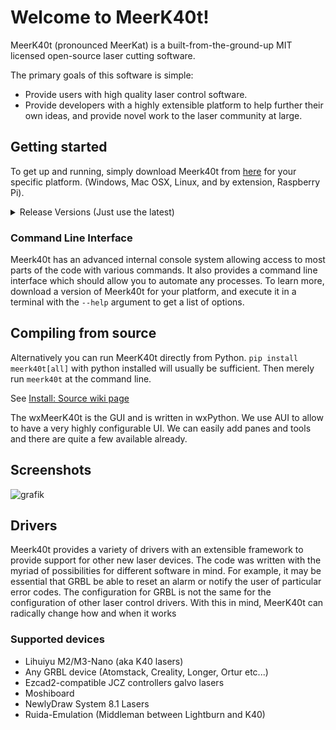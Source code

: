 # Welcome to MeerK40t!
MeerK40t (pronounced MeerKat) is a built-from-the-ground-up MIT licensed open-source laser cutting software.

The primary goals of this software is simple:


* Provide users with high quality laser control software.
* Provide developers with a highly extensible platform to help further their own ideas, and provide novel work to the laser community at large.

## Getting started
To get up and running, simply download Meerk40t from [here](https://github.com/meerk40t/meerk40t/releases) for your specific platform. (Windows, Mac OSX, Linux, and by extension, Raspberry Pi).

<details>
<summary>Release Versions (Just use the latest)</summary>


> * 0.9 - Active - New features and some underlying architectural changes. Try the latest released version: [LATEST_VERSION](LATEST_URL) (LATEST_DATE) or try a prerelease even: [release list](https://github.com/meerk40t/meerk40t/releases)
> * 0.8 - Maintenance - may receive critical bugfixes but no more new features, latest version: [0.8.12](https://github.com/meerk40t/meerk40t/releases/tag/0.8.12000) (Oct 17, 2023)
> * 0.7 - Discontinued - K40 support only (including ruidacontrol emulator for 3rd party lasersoftware integration), latest version [0.7.10](https://github.com/meerk40t/meerk40t/releases/tag/0.7.10000) (June 13, 2023)
> * 0.6 - Discontinued - K40 support only, latest version: [0.6.24](https://github.com/meerk40t/meerk40t/releases/tag/0.6.24) (Oct 11, 2021)


</details>

### Command Line Interface

Meerk40t has an advanced internal console system allowing access to most parts of the code with various commands. It also provides a command line interface which should allow you to automate any processes. To learn more, download a version of Meerk40t for your platform, and execute it in a terminal with the ``--help`` argument to get a list of options.

## Compiling from source

Alternatively you can run MeerK40t directly from Python. `pip install meerk40t[all]` with python installed will usually be sufficient. Then merely run `meerk40t` at the command line.

See [Install: Source wiki page](https://github.com/meerk40t/meerk40t/wiki/Install:-Source)

The wxMeerK40t is the GUI and is written in wxPython. We use AUI to allow to have a very highly configurable UI. We can easily add panes and tools and there are quite a few available already.

## Screenshots
![grafik](https://github.com/user-attachments/assets/e56135a2-7b1f-44be-9761-b92931e300f6)

## Drivers

Meerk40t provides a variety of drivers with an extensible framework to provide support for other new laser devices. The code was written with the myriad of possibilities for different software in mind. For example, it may be essential that GRBL be able to reset an alarm or notify the user of particular error codes. The configuration for GRBL is not the same for the configuration of other laser control drivers. With this in mind, MeerK40t can radically change how and when it works


### Supported devices
*   Lihuiyu M2/M3-Nano (aka K40 lasers)
*   Any GRBL device (Atomstack, Creality, Longer, Ortur etc...)
*   Ezcad2-compatible JCZ controllers galvo lasers
*   Moshiboard
*   NewlyDraw System 8.1 Lasers
*   Ruida-Emulation (Middleman between Lightburn and K40)